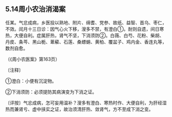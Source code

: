 ## 5.14周小农治消渴案

任某。气忿成病，乡医投以熟地、附片、绵耆、党参、故纸、益智、首乌、枣仁，不效。闰月十三日诊：因气心火下移，溲多不禁，有澄白①。耐则自遗，间日寒热，大便自利。症属肝热，肾气不坚，下消须防②。白薇、白芍、花粉、柴胡、丹皮、条芩、黑山栀、萆薢、石莲、桑螵蛸、黄柏、覆盆子、鸡内金、香连丸等，数剂自愈。

（《周小农医案》第163页）

〔注释〕

①澄白：小便有沉淀物。

②下消须防：必须提防其病演变为下消之证。

〔评按〕气忿成病，怎可妄用温补？溲多有澄白、寒热时作、大便自利，为肝经湿热而兼肾亏、虚中挟实之证，故治须清肝热、敛肾气，方不至成下消之变。
